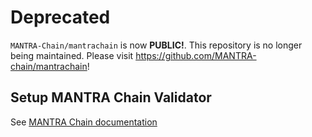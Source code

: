 # Deprecated

`MANTRA-Chain/mantrachain` is now **PUBLIC!**. This repository is no longer being maintained. Please visit https://github.com/MANTRA-chain/mantrachain!

## Setup MANTRA Chain Validator

See [MANTRA Chain documentation](https://docs.mantrachain.io/) 
